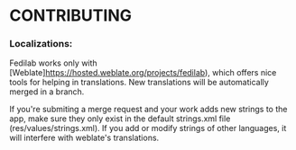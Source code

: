 CONTRIBUTING
============

### Localizations:

Fedilab works only with [Weblate]https://hosted.weblate.org/projects/fedilab), which offers nice
tools for helping in translations. New translations will be automatically merged in a branch.

If you're submiting a merge request and your work adds new strings to the app, make sure they only
exist in the default strings.xml file (res/values/strings.xml). If you add or modify strings of
other languages, it will interfere with weblate's translations.